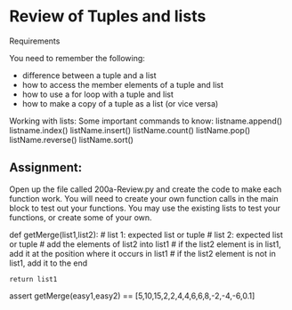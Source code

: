 # Review of Tuples and lists

Requirements

You need to remember the following:
* difference between a tuple and a list
* how to access the member elements of a tuple and list
* how to use a for loop with a tuple and list
* how to make a copy of a tuple as a list (or vice versa)

Working with lists:
Some important commands to know:
listname.append()
listname.index()
listName.insert()
listName.count()
listName.pop()
listName.reverse()
listName.sort()

## Assignment:
Open up the file called 200a-Review.py and create the code to make each function work.  You will need to create your own function calls in the main block to test out your functions.  You may use the existing lists to test your functions, or create some of your own.



def getMerge(list1,list2):
    # list 1: expected list or tuple
    # list 2: expected list or tuple
    # add the elements of list2 into list1
    # if the list2 element is in list1, add it at the position where it occurs in list1
    # if the list2 element is not in list1, add it to the end

    return list1


assert getMerge(easy1,easy2) == [5,10,15,2,2,4,4,6,6,8,-2,-4,-6,0.1]